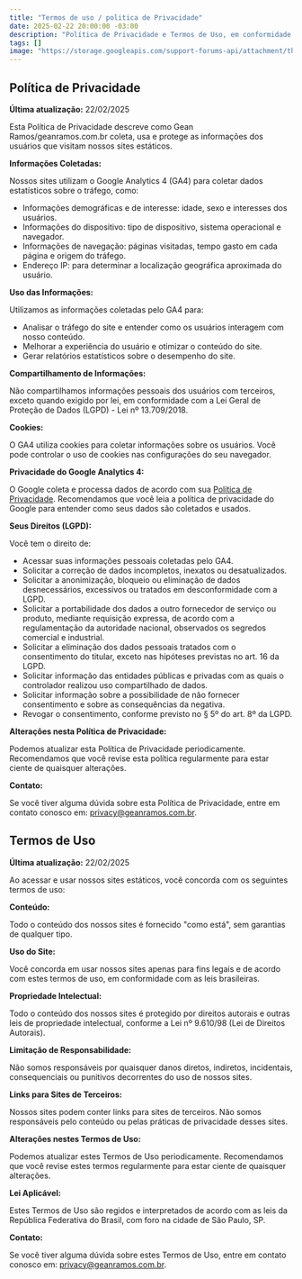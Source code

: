 ```yaml
---
title: "Termos de uso / politica de Privacidade"
date: 2025-02-22 20:00:00 -03:00
description: "Política de Privacidade e Termos de Uso, em conformidade com a LGPD. Protegemos seus dados e garantimos seus direitos. Confira!"
tags: []
image: "https://storage.googleapis.com/support-forums-api/attachment/thread-235880900-14874906760225003276.png"
---
```


## Política de Privacidade

**Última atualização:** 22/02/2025

Esta Política de Privacidade descreve como Gean Ramos/geanramos.com.br coleta, usa e protege as informações dos usuários que visitam nossos sites estáticos.

**Informações Coletadas:**

Nossos sites utilizam o Google Analytics 4 (GA4) para coletar dados estatísticos sobre o tráfego, como:

* Informações demográficas e de interesse: idade, sexo e interesses dos usuários.
* Informações do dispositivo: tipo de dispositivo, sistema operacional e navegador.
* Informações de navegação: páginas visitadas, tempo gasto em cada página e origem do tráfego.
* Endereço IP: para determinar a localização geográfica aproximada do usuário.

**Uso das Informações:**

Utilizamos as informações coletadas pelo GA4 para:

* Analisar o tráfego do site e entender como os usuários interagem com nosso conteúdo.
* Melhorar a experiência do usuário e otimizar o conteúdo do site.
* Gerar relatórios estatísticos sobre o desempenho do site.

**Compartilhamento de Informações:**

Não compartilhamos informações pessoais dos usuários com terceiros, exceto quando exigido por lei, em conformidade com a Lei Geral de Proteção de Dados (LGPD) - Lei nº 13.709/2018.

**Cookies:**

O GA4 utiliza cookies para coletar informações sobre os usuários. Você pode controlar o uso de cookies nas configurações do seu navegador.

**Privacidade do Google Analytics 4:**

O Google coleta e processa dados de acordo com sua [Política de Privacidade](https://policies.google.com/privacy). Recomendamos que você leia a política de privacidade do Google para entender como seus dados são coletados e usados.

**Seus Direitos (LGPD):**

Você tem o direito de:

* Acessar suas informações pessoais coletadas pelo GA4.
* Solicitar a correção de dados incompletos, inexatos ou desatualizados.
* Solicitar a anonimização, bloqueio ou eliminação de dados desnecessários, excessivos ou tratados em desconformidade com a LGPD.
* Solicitar a portabilidade dos dados a outro fornecedor de serviço ou produto, mediante requisição expressa, de acordo com a regulamentação da autoridade nacional, observados os segredos comercial e industrial.
* Solicitar a eliminação dos dados pessoais tratados com o consentimento do titular, exceto nas hipóteses previstas no art. 16 da LGPD.
* Solicitar informação das entidades públicas e privadas com as quais o controlador realizou uso compartilhado de dados.
* Solicitar informação sobre a possibilidade de não fornecer consentimento e sobre as consequências da negativa.
* Revogar o consentimento, conforme previsto no § 5º do art. 8º da LGPD.

**Alterações nesta Política de Privacidade:**

Podemos atualizar esta Política de Privacidade periodicamente. Recomendamos que você revise esta política regularmente para estar ciente de quaisquer alterações.

**Contato:**

Se você tiver alguma dúvida sobre esta Política de Privacidade, entre em contato conosco em: privacy@geanramos.com.br.

## Termos de Uso

**Última atualização:** 22/02/2025

Ao acessar e usar nossos sites estáticos, você concorda com os seguintes termos de uso:

**Conteúdo:**

Todo o conteúdo dos nossos sites é fornecido "como está", sem garantias de qualquer tipo.

**Uso do Site:**

Você concorda em usar nossos sites apenas para fins legais e de acordo com estes termos de uso, em conformidade com as leis brasileiras.

**Propriedade Intelectual:**

Todo o conteúdo dos nossos sites é protegido por direitos autorais e outras leis de propriedade intelectual, conforme a Lei nº 9.610/98 (Lei de Direitos Autorais).

**Limitação de Responsabilidade:**

Não somos responsáveis por quaisquer danos diretos, indiretos, incidentais, consequenciais ou punitivos decorrentes do uso de nossos sites.

**Links para Sites de Terceiros:**

Nossos sites podem conter links para sites de terceiros. Não somos responsáveis pelo conteúdo ou pelas práticas de privacidade desses sites.

**Alterações nestes Termos de Uso:**

Podemos atualizar estes Termos de Uso periodicamente. Recomendamos que você revise estes termos regularmente para estar ciente de quaisquer alterações.

**Lei Aplicável:**

Estes Termos de Uso são regidos e interpretados de acordo com as leis da República Federativa do Brasil, com foro na cidade de São Paulo, SP.

**Contato:**

Se você tiver alguma dúvida sobre estes Termos de Uso, entre em contato conosco em: privacy@geanramos.com.br.
